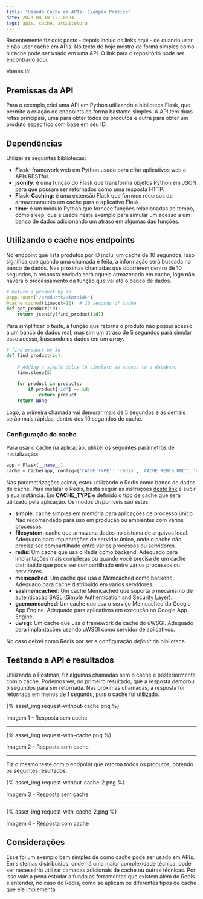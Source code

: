 ```yaml
---
title: "Usando Cache em APIs: Exemplo Prático"
date: 2023-04-18 12:18:24
tags: apis, cache, arquitetura
---
```


Recentemente fiz dois posts - depois incluo os links aqui - de quando usar e não usar cache em APIs. No texto de hoje mostro de forma simples como o cache pode ser usado em uma API. O link para o repositório pode ser [encontrado aqui](https://github.com/danilosoarescardoso/cache-python-example).

Vamos lá!

## Premissas da API
Para o exemplo,criei uma API em Python utilizando a biblioteca Flask, que permite a criação de endpoints de forma bastante simples. A API tem duas rotas principais, uma para obter todos os produtos e outra para obter um produto específico com base em seu ID.

## Dependências
Utilizei as seguintes bibliotecas:

* **Flask**: framework web em Python usado para criar aplicativos web e APIs RESTful.
* **jsonify**: é uma função do Flask que transforma objetos Python em JSON para que possam ser retornados como uma resposta HTTP.
* **Flask-Caching**: é uma extensão Flask que fornece recursos de armazenamento em cache para o aplicativo Flask.
* **time**: é um módulo Python que fornece funções relacionadas ao tempo, como sleep, que é usada neste exemplo para simular um acesso a um banco de dados adicionando um atraso em algumas das funções.

## Utilizando o cache nos endpoints
No endpoint que lista produtos por ID inclui um cache de 10 segundos. Isso significa que quando uma chamada é feita, a informação será buscada no banco de dados. Nas próximas chamadas que ocorrerem dentro de 10 segundos, a resposta enviada será aquela armazenada em cache, logo não haverá o processamento da função que vai até o banco de dados.

```python
# Return a product by id
@app.route('/products/<int:id>')
@cache.cached(timeout=10)  # 10 seconds of cache
def get_product(id):
    return jsonify(find_product(id))
```

Para simplificar o teste, a função que retorna o produto não possui acesso a um banco de dados real, mas sim um atraso de 5 segundos para simular esse acesso, buscando os dados em um *array*. 

```python
# find product by id
def find_product(id):
    
    # Adding a simple delay to simulate an access to a database
    time.sleep(5)
    
    for product in products:
        if product['id'] == id:
            return product
    return None
```

Logo, a primeira chamada vai demorar mais de 5 segundos e as demais serão mais rápidas, dentro dos 10 segundos de cache.

### Configuração do cache

Para usar o cache na aplicação, utilizei os seguintes parâmetros de inicialização:

```python
app = Flask(__name__)
cache = Cache(app, config={'CACHE_TYPE': 'redis', 'CACHE_REDIS_URL': 'redis://localhost:6379'})
```

Nas parametrizações acima, estou utilizando o Redis como banco de dados de cache. Para instalar o Redis, basta seguir as instruções [deste link](https://redis.io/topics/quickstart) e subir a sua instância. Em **CACHE_TYPE** é definido o tipo de cache que será utilizado pela aplicação. Os modos disponíveis são estes:

* **simple**: cache simples em memória para aplicações de processo único. Não recomendado para uso em produção ou ambientes com vários processos.
* **filesystem**: cache que armazena dados no sistema de arquivos local. Adequado para implantações de servidor único, onde o cache não precisa ser compartilhado entre vários processos ou servidores.
* **redis**: Um cache que usa o Redis como backend. Adequado para implantações mais complexas ou quando você precisa de um cache distribuído que pode ser compartilhado entre vários processos ou servidores.
* **memcached**: Um cache que usa o Memcached como backend. Adequado para cache distribuído em vários servidores.
* **saslmemcached**: Um cache Memcached que suporta o mecanismo de autenticação SASL (Simple Authentication and Security Layer).
* **gaememcached**: Um cache que usa o serviço Memcached do Google App Engine. Adequado para aplicativos em execução no Google App Engine.
* **uwsgi**: Um cache que usa o framework de cache do uWSGI. Adequado para implantações usando uWSGI como servidor de aplicativos.

No caso deixei como Redis por ser a configuração *default* da biblioteca.

## Testando a API e resultados
Utilizando o Postman, fiz algumas chamadas sem o cache e posteriormente com o cache. Podemos ver, no primeiro resultado, que a resposta demorou 5 segundos para ser retornada. Nas próximas chamadas, a resposta foi retornada em menos de 1 segundo, pois o cache foi utilizado.

{% asset_img request-without-cache.png %}

Imagem 1 - Resposta sem cache

---

{% asset_img request-with-cache.png %}

Imagem 2 - Resposta com cache

---

Fiz o mesmo teste com o endpoint que retorna todos os produtos, obtendo os seguintes resultados:

{% asset_img request-without-cache-2.png %}

Imagem 3 - Resposta sem cache

---

{% asset_img request-with-cache-2.png %}

Imagem 4 - Resposta com cache

## Considerações

Esse foi um exemplo bem simples de como cache pode ser usado em APIs. Em sistemas distribuídos, onde há uma maior complexidade técnica, pode ser necessário utilizar camadas adicionais de cache ou outras técnicas. Por isso vale a pena estudar a fundo as ferramentas que existem além do Redis e entender, no caso do Redis, como se aplicam os diferentes tipos de cache que ele implementa.